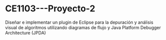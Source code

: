 # CE1103---Proyecto-2
Diseñar e implementar un plugin de Eclipse para la depuración y análisis visual de algoritmos utilizando diagramas de flujo y Java Platform Debugger Architecture (JPDA)
